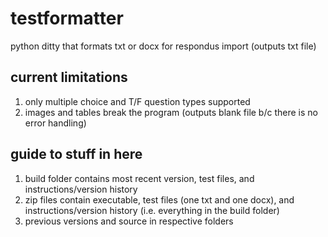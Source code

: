 # testformatter
python ditty that formats txt or docx for respondus import (outputs txt file)

## current limitations
1. only multiple choice and T/F question types supported
2. images and tables break the program (outputs blank file b/c there is no error handling)

## guide to stuff in here
1. build folder contains most recent version, test files, and instructions/version history
2. zip files contain executable, test files (one txt and one docx), and instructions/version history (i.e. everything in the build folder)
3. previous versions and source in respective folders

